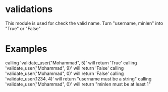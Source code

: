# validations

This module is used for check the valid name.
Turn "username, minlen" into "True" or "False"

# Examples

calling 'validate_user("Mohammad", 5)' will return 'True'
calling 'validate_user("Mohammad", 9)' will return 'False'
calling 'validate_user("Mohammad", 0)' will return 'False'
calling 'validate_user(1234, 4)' will return "username must be a string"
calling 'validate_user("Mohammad", 0)' will return "minlen must be at least 1"
